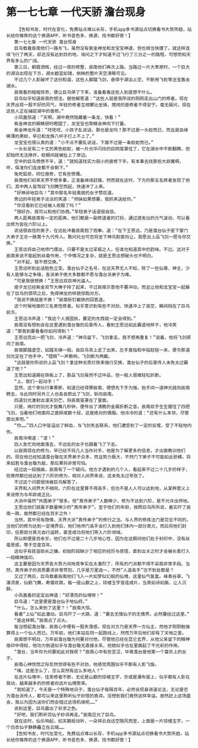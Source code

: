 # 第一七七章 一代天骄 澹台现身
        【告知书友，时代在变化，免费站点难以长存，手机app多书源站点切换看书大势所趋，站长给你推荐的这个换源APP，听书音色多、换源、找书都好使！】
       第一七七章 一代天骄 澹台现身
       巨鸟载着辰南他们一路东飞，虽然没有紫金神龙和龙宝宝神速，但也相当快捷了。就这样连续飞行了两天，却还没有达到目的地，询问之下才知道不过飞行了三分之一的路程，可想而知天界有多么的广阔。
       第三日，朝霞洒辉，经过一夜的修整，辰南他们再次上路。当路过一片大草原时，一个巨大的湖泊出现在下方，湖水碧蓝如镜，倒映的整片天空清晰可见。
       不过几个人影破坏了这份和谐，这些人脚踏飞剑，悬停于湖泊上空，不断用飞轮等法宝轰击湖水。
       辰南看的暗暗惊奇，便让巨鸟停了下来，准备看看这些人到底想干什么。
       巨鸟似乎知道辰南的想法，替他解答道：“这些人就是我所说的刚刚走出山门的修者。现在天界出现一股不好的风气，年轻的修者互相攀比坐骑，搅闹的兽修者不得安宁。毫无疑问，现在这些人正在捕捉湖中的兽修。”
       小凤凰惊道：“天啊，湖中竟然隐藏着一条龙，快看！”
       紫金神龙的眼睛顿时瞪圆了，龙宝宝也聚精会神向下打量。
       紫金神龙斥道：“呸呸呸，小孩子乱说话，那也是龙吗？那不过是一头蛟而已，而且是血缘稀薄的黑蛟，早已和龙族八杆子打上不上了。”
       龙宝宝也很认真的道：“小不点不要乱说话，下面不过是一条蛟蛇而已。”
       一头长足有二十丈的黑色蛟蛇，被一片光华闪烁的巨网笼罩住了，它在湖水中不断翻腾，但却始终无法挣开，眨眼间就被扯上了岸边。
       空中的巨鸟愤愤不平，道：“就知道找实力弱小的兽修下手。有本事去找那些大妖魔啊，哼，保准你们连皮都不会剩下。”
       兔死狐悲，同位兽修，它有些愤慨。
       辰南他们初来天界不想多事，正准备继续赶路，然而就在这时，下方的那五名修者发现了他们。其中两人皆驾驭飞剑腾空而起，快速冲了上来。
       “好神异地巨鸟！”其中那名年轻美貌的女子赞叹道。
       旁边的年轻男子淡淡的笑道：“师妹如果想要，我抓来送给你。”
       “你没看到它已经被人收服了吗？”
       “很好办，我可以和他们协商。”年轻男子话语很自信。
       两人距离辰南有一定的距离，他们都是一副修道者的打扮，通过透发出的元气波动，可以看出修为皆在六阶以上。
       说话很自信的男子，在远处冲着辰南抱了抱拳。道：“在下王思远，乃是澹台仙子座下掌门大弟子王志一脉第十九代传人。敢问兄台可否将坐下神鸟割爱向让，我愿出上品飞剑一把与你交换。”
       王思远将自己地师门摆出，只要不是太过呆板之人，任谁也知道其中的韵味。不过。这对于辰南来说不能起到丝毫作用，个中情况之复杂，就是王思远想破头也不明白。
       “对不起，我不想交换。”
       王思远听到此话脸色立变。澹台仙子之名号，在这天界无人不知，除了一些仙尊、神主，少有人能够与之争锋，各派弟子绝大多数都不愿与澹台派弟子为难。
       “可是我很想换！”王思远双目神光逼人。
       痞子龙已经紫金双节大棒子拎了起来，不过辰南示意他不要冲动，而且让他和龙宝宝一起躲在了巨鸟的颈项之后，免得神龙的样貌惊跑对方。
       “我说不换就是不换！”辰南斩钉截铁的回答道。
       这个时候地面的三名男性修者。似乎意识到有些不对劲，快速冲上了高空，瞬间挡在了巨鸟前方。
       王思远冷声道：“我这个人很固执，要定的东西就一定会得到。”
       辰南没有想到会在这里遇到澹台璇的后辈传人，看到王思远如此霸道地样子，他冷笑道：“那我到要看看你如何得到？”
       王思远亮出一把飞剑，冷声道：“神鸟留下，飞剑拿走。我不想再重复！”说着。他将飞剑掷向了辰南。
       辰南脚踏虚空，如踏天梯一般。自巨鸟背上走了出来，左手食指和中指轻轻一夹，便令那道剑光定在了他手中，“铿锵”一声脆响，飞剑断为两截。
       “这就是你所说的上品飞剑？拿这种劣质烂铁来强行交换，澹台仙子的后辈传人未免太过霸道了吧？”
       王思远知道踢在铁板上了，那品飞剑虽然不过中品，但一般人很难轻松折断。
       “上，我们一起动手！”
       显然，这个家伙行事果断，知道已经得罪辰南，便想先下手为强。抬手间一道神光就向辰南劈去，与此同时另外三人也各自祭出了飞剑，斩向辰南。
       四道剑光激射出漫天剑芒，将辰南笼罩在了里面，
       只是，绚烂的剑光才旋舞几秒钟，便传出了清脆的金属折断之音。辰南双手生生握住了四把飞剑，当着他们地面将之震碎成数十段，这是绝对的慑服。他冷冷的道：“还有什么本领，尽管使出来吧。”
       “你……”四人口中皆溢出了鲜血，与飞剑失去联系，他们遭受到了一定的反噬，受了不轻地内伤。
       辰南冷喝道：“滚！”
       四人急忙向地面落去，不远处的女子也跟着飞了下去。
       以辰南现在的修为，早已经不将几人当作对手，他是为了解更多的信息，才出面教训他们的。现在他已经知道澹台璇在天界弟子众多，而且势力极大，不然门下弟子不可能如此骄横，将来如若与澹台璇为敌，那后果将非常可怕。
       经过这一段插曲，辰南有了一个疑问。他方才遇到的几个人，看起来不过二十几岁的样子，但竟然都已经达到了六阶的修为，相对人间界来说，这未免太过夸张了。
       不过这个问题很快被巨鸟解答了。
       天界和人间界大不相同，六阶在这里算不得高手，但也不是人人可以达到地，从某种意义上来说修为与年龄成正比。
       大派中虽然“外围弟子”很多。但“真传弟子”人数稀少，修为不达到六阶，是不允许出师地。
       王思远他们就属于数量稀少的“真传弟子”。至于他们的年龄，按照巨鸟所所说，着实吓了辰南一跳，居然都已经在百岁之外！
       当然，其中另有隐情，天界大派“真传弟子”的修行之法。与人界的修炼法门是完全不同的。当他们的修为达到一定境界后，他们地师门高手会打入到他们体内一部分真元，而后将他们封印，任那部分真元自行运转，直至成功将他们带入六阶领域。
       所以即便是百余岁。他们也不过是二十几岁地心性，因为在这期间他们处于封印中，没有丝毫思感，等于空度百年。
       这似乎有拔苗助长之嫌。初始阶段缺少了相应的经历与感悟，直到出关之时才会被长辈打入一段精神烙印。
       这主要是因为天界各大势力间地竞争实在太激烈了，所有的门派都不得不采取非常手段。当然，真传弟子的资质要求非常苛刻，几乎是万里选一，不然“人造高手”岂不到处都是？
       又过了两日，巨鸟载着辰南他们飞入一片如梦似幻般的仙境，这里仙气氤氲。峰青谷翠，飞瀑流泉，仙鹤飞舞，寿猿欢跳，每一座山巅之上，琼楼玉宇皆连成片，当真如诗如画，让人沉醉。
       小凤凰看的定定出神道：“好漂亮的仙境呀！”
       巨鸟道：“这里便是澹台仙子地仙府。”
       “什么。怎么来到了这里？！”辰南大惊。
       看着“上仙”如此激动。巨鸟吓了一大跳，道：“要去无情仙子的无情界。必然要经过这里。”
       “是这样啊。”辰南点了点头。
       每当想起澹台璇，辰南心中便有一股失落感。现在对方乃是天界一方仙主，而他才刚刚勉强算得上一个仙人而已。万年前，他们本站在同一起跑线上，然而万年后他们却有了天地之差。
       辰南想不明白，万年前澹台璇为何要对付他，尽管他已经在昆仑玄界，从他父亲留下的精神烙印中得知，他功力倒退似乎与澹台璇无直接关系，但她似乎也在里面起了不光彩的作用。
       “澹台，当年你为何要如此对我呢？”辰南心中有些苦涩，毕竟澹台是他第一个喜欢上的女子。
       辰南心神恍惚之际忽然觉得有些不对劲，他感觉周围似乎不断有人影飞旋。
       “咦，这是怎么了，怎么突然有这么多地人？”
       在这片仙境中，往来修者不断，无论是山巅的琼楼玉宇，亦或是瀑布崖上，似乎都有人影在晃动，越来越多的的修者向这片仙境聚来。
       “我知道了，今天是一个特殊地日子，澹台仙子每隔百年，必然会现身讲道论法，无论是否为澹台派传人，都可以来这里聆听仙子妙悟的真谛。没想到我们竟然这样幸运，居然赶上这场盛会，我以为因为送你们而会错过这场机缘呢……”
       说到这里，巨鸟露出了祈求之色。
       “好吧，我们聆听完仙子妙谛再走。”辰南应允了巨鸟。
       就在这时，仙乐响起，如天籁般动听，一朵祥云自远空随风而至，上面是一片琼楼玉宇，一个白衣仙子静静矗立在云端……
       【告知书友，时代在变化，免费站点难以长存，手机app多书源站点切换看书大势所趋，站长给你推荐的这个换源APP，听书音色多、换源、找书都好使！】